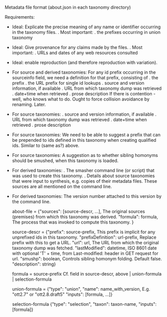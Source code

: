 Metadata file format (about.json in each taxonomy directory)

Requirements:

  - Ideal: Explicate the precise meaning of any name or identifier
    occurring in the taxonomy files.
       . Most important: 
       	   . the prefixes occurring in union taxonomy

  - Ideal: Give provenance for any claims made by the files.
       . Most important:
       	   . URLs and dates of any web resources consulted

  - Ideal: enable reproduction (and therefore reproduction with
    variation).

  - For source and derived taxonomies:
    For any id prefix occurring in the sourceinfo field, we need a
    definition for that prefix, consisting of
       . the prefix
       . the URL prefix for single id lookups
       . source and version information, if available
           . URL from which taxonomy dump was retrieved
	   . date+time when retrieved
	   . prose description
    If there is contention - well, who knows what to do.  Ought to
    force collision avoidance by renaming.  Later.

  - For source taxonomies:
       . source and version information, if available
           . URL from which taxonomy dump was retrieved
	   . date+time when retrieved
	   . prose description

  - For source taxonomies:
    We need to be able to suggest a prefix that can be prepended to
    ids defined in this taxonomy when creating qualified ids.  Similar
    to (same as?) above.

  - For source taxonomies:
    A suggestion as to whether sibling homonyms should be smushed,
    when this taxonomy is loaded.

  - For derived taxonomies:
      . The smasher command line (or script) that was used to create this
      	taxonomy.
      . Details about source taxonomies that were input to synthesis,
        e.g. copies of their metadata files.  These sources are all
        mentioned on the command line.

  - For derived taxonomies:
    The version number attached to this version by the command line.



    about-file =
        {"sources": [source-descr, ...],
	     The original sources (premises) from which this taxonomy was derived.
         "formula": formula,
	     The process that was invoked to compute this taxonomy.
	 }

    source-descr =
        {"prefix": source-prefix,
  	      This prefix is implicit for any unprefixed ids in this taxonomy.
         "prefixDefinition": url-prefix,
 	      Replace prefix with this to get a URL.
         "url": url,
              The URL from which the original taxonomy dump was fetched.
         "lastModified": datetime,
	      ISO 8601 date with optional 'T' + time, from
	      Last-modified: header in GET request for url.
         "smushp": boolean,
 	      Controls sibling homonym folding.  Default false.
         "description": string}

    formula =
        source-prefix
	     Cf. field in source-descr, above
      | union-formula
      | selection-formula

    union-formula =
        {"type": "union",
         "name": name_with_version,
	     E.g. "ott2.7" or "ott2.8.draft5"
         "inputs": [formula, ...]}

    selection-formula
        {"type": "selection",
         "taxon": taxon-name,
         "inputs": [formula]}

